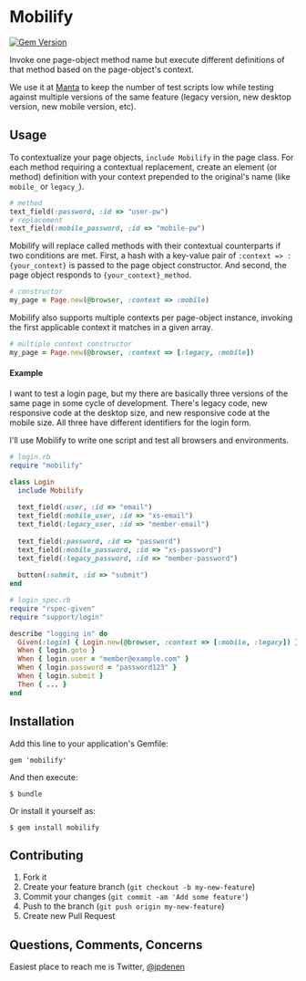 # Mobilify
[![Gem Version](https://badge.fury.io/rb/mobilify.png)](http://badge.fury.io/rb/mobilify)

Invoke one page-object method name but execute different definitions of that method based on the page-object's context. 

We use it at [Manta](www.manta.com) to keep the number of test scripts low while testing against multiple versions of the same feature (legacy version, new desktop version, new mobile version, etc).

## Usage
To contextualize your page objects, ```include Mobilify``` in the page class. For each method requiring a contextual replacement, create an element (or method) definition with your context prepended to the original's name (like `mobile_` or `legacy_`).

```ruby
# method
text_field(:password, :id => "user-pw")
# replacement
text_field(:mobile_password, :id => "mobile-pw")
```

Mobilify will replace called methods with their contextual counterparts if two conditions are met. First, a hash with a key-value pair of `:context => :{your_context}` is passed to the page object constructor. And second, the page object responds to `{your_context}_method`.

```ruby
# constructor
my_page = Page.new(@browser, :context => :mobile)
```

Mobilify also supports multiple contexts per page-object instance, invoking the first applicable context it matches in a given array.

```ruby
# multiple context constructor
my_page = Page.new(@browser, :context => [:legacy, :mobile])
```

#### Example

I want to test a login page, but my there are basically three versions of the same page in some cycle of development. There's legacy code, new responsive code at the desktop size, and new responsive code at the mobile size. All three have different identifiers for the login form.

I'll use Mobilify to write one script and test all browsers and environments.

```ruby
# login.rb
require "mobilify"

class Login
  include Mobilify
  
  text_field(:user, :id => "email")
  text_field(:mobile_user, :id => "xs-email")
  text_field(:legacy_user, :id => "member-email")
  
  text_field(:password, :id => "password")
  text_field(:mobile_password, :id => "xs-password")
  text_field(:legacy_password, :id => "member-password")
  
  button(:submit, :id => "submit")
end
```

```ruby
# login_spec.rb
require "rspec-given"
require "support/login"

describe "logging in" do
  Given(:login) { Login.new(@browser, :context => [:mobile, :legacy]) }
  When { login.goto }
  When { login.user = "member@example.com" }
  When { login.password = "password123" }
  When { login.submit }
  Then { ... }
end
```

## Installation

Add this line to your application's Gemfile:

    gem 'mobilify'

And then execute:

    $ bundle

Or install it yourself as:

    $ gem install mobilify

## Contributing

1. Fork it
2. Create your feature branch (`git checkout -b my-new-feature`)
3. Commit your changes (`git commit -am 'Add some feature'`)
4. Push to the branch (`git push origin my-new-feature`)
5. Create new Pull Request

## Questions, Comments, Concerns
Easiest place to reach me is Twitter, [@jpdenen](http://twitter.com/jpdenen)
